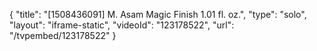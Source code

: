 {
    "title": "[1508436091] M. Asam Magic Finish 1.01 fl. oz.",
    "type": "solo",
    "layout": "iframe-static",
    "videoId": "123178522",
    "url": "\/tvpembed\/123178522"
}